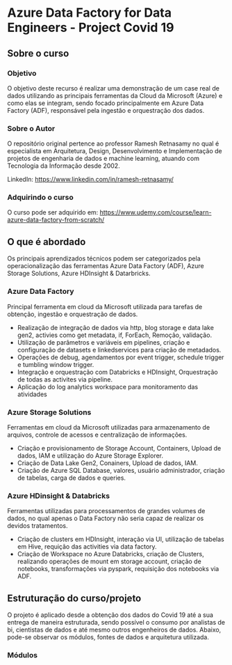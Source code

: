 # Azure Data Factory for Data Engineers - Project Covid 19

## Sobre o curso

### Objetivo
O objetivo deste recurso é realizar uma demonstração de um case real de dados utilizando as principais ferramentas da Cloud da Microsoft (Azure) e como elas se integram, sendo focado principalmente em Azure Data Factory (ADF), responsável pela ingestão e orquestração dos dados.

### Sobre o Autor

O repositório original pertence ao professor Ramesh Retnasamy no qual é especialista em Arquitetura, Design, Desenvolvimento e Implementação de projetos de engenharia de dados e machine learning, atuando com Tecnologia da Informação desde 2002. 

LinkedIn: https://www.linkedin.com/in/ramesh-retnasamy/

### Adquirindo o curso

O curso pode ser adquirido em: https://www.udemy.com/course/learn-azure-data-factory-from-scratch/

## O que é abordado

Os principais aprendizados técnicos podem ser categorizados pela operacionalização das ferramentas Azure Data Factory (ADF), Azure Storage Solutions, Azure HDInsight & Datarbricks.

### Azure Data Factory

Principal ferramenta em cloud da Microsoft utilizada para tarefas de obtenção, ingestão e orquestração de dados. 

- Realização de integração de dados via http, blog storage e data lake gen2, activies como get metadata, if, ForEach, Remoção, validação. 
- Utilização de parâmetros e variáveis em pipelines, criação e configuração de datasets e linkedservices para criação de metadados. 
- Operações de debug, agendamentos por event trigger, schedule trigger e tumbling window trigger. 
- Integração e orquestração com Databricks e HDInsight, Orquestração de todas as activites via pipeline. 
- Aplicação do log analytics workspace para monitoramento das atividades

### Azure Storage Solutions

Ferramentas em cloud da Microsoft utilizadas para armazenamento de arquivos, controle de acessos e centralização de informações.

- Criação e provisionamento de Storage Account, Containers, Upload de dados, IAM e utilização do Azure Storage Explorer. 
- Criação de Data Lake Gen2, Conainers, Upload de dados, IAM. 
- Criação de Azure SQL Database, valores, usuário administrador, criação de tabelas, carga de dados e queries.

### Azure HDinsight & Databricks

Ferramentas utilizadas para processamentos de grandes volumes de dados, no qual apenas o Data Factory não seria capaz de realizar os devidos tratamentos.

- Criação de clusters em HDInsight, interação via UI, utilização de tabelas em Hive, requição das activities via data factory.
- Criação de Workspace no Azure Databricks, criação de Clusters, realizando operações de mount em storage account, criação de notebooks, transformações via pyspark, requisição dos notebooks via ADF.


## Estruturação do curso/projeto

O projeto é aplicado desde a obtenção dos dados do Covid 19 até a sua entrega de maneira estruturada, sendo possível o consumo por analistas de bi, cientistas de dados e até mesmo outros engenheiros de dados. Abaixo, pode-se observar os módulos, fontes de dados e arquitetura utilizada.


### Módulos
















